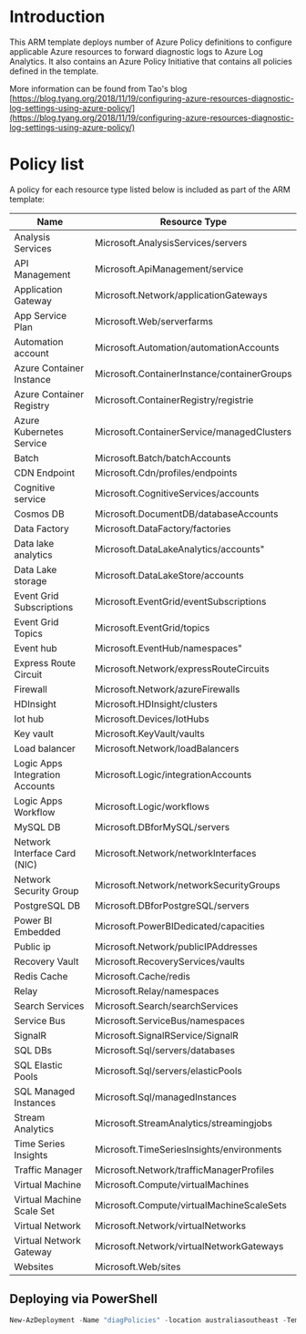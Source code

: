 # Introduction 
This ARM template deploys number of Azure Policy definitions to configure applicable Azure resources to forward diagnostic logs to Azure Log Analytics. It also contains an Azure Policy Initiative that contains all policies defined in the template.

More information can be found from Tao's blog [https://blog.tyang.org/2018/11/19/configuring-azure-resources-diagnostic-log-settings-using-azure-policy/](https://blog.tyang.org/2018/11/19/configuring-azure-resources-diagnostic-log-settings-using-azure-policy/)

# Policy list
A policy for each resource type listed below is included as part of the ARM template:


| Name                            | Resource Type                            |
|---------------------------------|------------------------------------------|
| Analysis Services               | Microsoft.AnalysisServices/servers       |
| API Management                  | Microsoft.ApiManagement/service          |
| Application Gateway             | Microsoft.Network/applicationGateways    |
| App Service Plan                | Microsoft.Web/serverfarms                |
| Automation account              | Microsoft.Automation/automationAccounts  |
| Azure Container Instance        | Microsoft.ContainerInstance/containerGroups |
| Azure Container Registry        | Microsoft.ContainerRegistry/registrie    |
| Azure Kubernetes Service        | Microsoft.ContainerService/managedClusters |
| Batch                           | Microsoft.Batch/batchAccounts            |
| CDN Endpoint                    | Microsoft.Cdn/profiles/endpoints         |
| Cognitive service               | Microsoft.CognitiveServices/accounts     |
| Cosmos DB                       | Microsoft.DocumentDB/databaseAccounts    |
| Data Factory                    | Microsoft.DataFactory/factories          |
| Data lake analytics             | Microsoft.DataLakeAnalytics/accounts"    |
| Data Lake storage               | Microsoft.DataLakeStore/accounts         |
| Event Grid Subscriptions        | Microsoft.EventGrid/eventSubscriptions   |
| Event Grid Topics               | Microsoft.EventGrid/topics               |
| Event hub                       | Microsoft.EventHub/namespaces"           |
| Express Route Circuit           | Microsoft.Network/expressRouteCircuits   |
| Firewall                        | Microsoft.Network/azureFirewalls         |
| HDInsight                       | Microsoft.HDInsight/clusters             |
| Iot hub                         | Microsoft.Devices/IotHubs                |
| Key vault                       | Microsoft.KeyVault/vaults                |
| Load balancer                   | Microsoft.Network/loadBalancers          |
| Logic Apps Integration Accounts | Microsoft.Logic/integrationAccounts      |
| Logic Apps Workflow             | Microsoft.Logic/workflows                |
| MySQL DB                        | Microsoft.DBforMySQL/servers             |
| Network Interface Card (NIC)    | Microsoft.Network/networkInterfaces      |
| Network Security Group          | Microsoft.Network/networkSecurityGroups  |
| PostgreSQL DB                   | Microsoft.DBforPostgreSQL/servers        |
| Power BI Embedded               | Microsoft.PowerBIDedicated/capacities    |
| Public ip                       | Microsoft.Network/publicIPAddresses |
| Recovery Vault                  | Microsoft.RecoveryServices/vaults        |
| Redis Cache                     | Microsoft.Cache/redis                    |
| Relay                           | Microsoft.Relay/namespaces               |
| Search Services                 | Microsoft.Search/searchServices          |
| Service Bus                     | Microsoft.ServiceBus/namespaces          |
| SignalR                         | Microsoft.SignalRService/SignalR         |
| SQL DBs                         | Microsoft.Sql/servers/databases          |
| SQL Elastic Pools               | Microsoft.Sql/servers/elasticPools       |
| SQL Managed Instances           | Microsoft.Sql/managedInstances  |
| Stream Analytics                | Microsoft.StreamAnalytics/streamingjobs  |
| Time Series Insights            | Microsoft.TimeSeriesInsights/environments |
| Traffic Manager                 | Microsoft.Network/trafficManagerProfiles |
| Virtual Machine                 | Microsoft.Compute/virtualMachines        |
| Virtual Machine Scale Set       | Microsoft.Compute/virtualMachineScaleSets |
| Virtual Network                 | Microsoft.Network/virtualNetworks        |
| Virtual Network Gateway         | Microsoft.Network/virtualNetworkGateways |
| Websites                        | Microsoft.Web/sites                      |

## Deploying via PowerShell
````powershell
New-AzDeployment -Name "diagPolicies" -location australiasoutheast -TemplateFile .\policy.definition.azuredeploy.json -verbose
````

